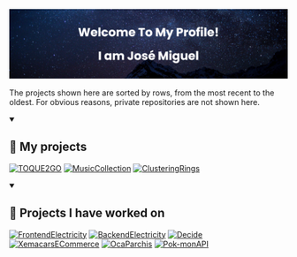 <img src="./banner.png"/>

<p>
    The projects shown here are sorted by rows, from the most recent to the oldest. For obvious reasons, private repositories are not shown here. 
</p>

<details open>
<summary><h2>📕 My projects</h2></summary>
<p align="left">
    <a href="https://github.com/JMGarCas/TOQUE2GO"><img width="49%" src="https://github-readme-stats.vercel.app/api/pin/?username=JMGarCas&repo=TOQUE2GO&theme=github_dark&hide_border=true&show_icons=false&bg_color=1f2938" alt="TOQUE2GO"></a>
    <a href="https://github.com/JMGarCas/Music-Collection"><img width="49%" src="https://github-readme-stats.vercel.app/api/pin/?username=JMGarCas&repo=Music-Collection&theme=github_dark&hide_border=true&show_icons=false&bg_color=1f2938" alt="MusicCollection"></a>
    <a href="https://github.com/JMGarCas/Clustering-Rings"><img width="49%" src="https://github-readme-stats.vercel.app/api/pin/?username=JMGarCas&repo=Clustering-Rings&theme=github_dark&hide_border=true&show_icons=false&bg_color=1f2938" alt="ClusteringRings"></a>
</p>
</details>

<details open>
<summary><h2>📘 Projects I have worked on</h2></summary>
<p align="left">
     <a href="https://github.com/JMGarCas/energy-dashboard-frontend"><img width="49%" src="https://github-readme-stats.vercel.app/api/pin/?username=JMGarCas&repo=energy-dashboard-frontend&theme=github_dark&hide_border=true&show_icons=false&bg_color=1f2938" alt="FrontendElectricity"></a>
    <a href="https://github.com/JMGarCas/mongodb-electricity-data"><img width="49%" src="https://github-readme-stats.vercel.app/api/pin/?username=JMGarCas&repo=mongodb-electricity-data&theme=github_dark&hide_border=true&show_icons=false&bg_color=1f2938" alt="BackendElectricity"></a>
    <a href="https://github.com/EGC-zambrano/decide-part-zambrano"><img width="49%" src="https://github-readme-stats.vercel.app/api/pin/?username=EGC-zambrano&repo=decide-part-zambrano&theme=github_dark&hide_border=true&show_icons=false&bg_color=1f2938" alt="Decide"></a>
    <a href="https://github.com/PGPI-G1-08/XemaCars_ECommerce"><img width="49%" src="https://github-readme-stats.vercel.app/api/pin/?username=PGPI-G1-08&repo=XemaCars_ECommerce&theme=github_dark&hide_border=true&show_icons=false&bg_color=1f2938" alt="XemacarsECommerce"></a>
    <a href="https://github.com/Marchabar/Parchis-Oca-Games"><img width="49%" src="https://github-readme-stats.vercel.app/api/pin/?username=Marchabar&repo=Parchis-Oca-Games&theme=github_dark&hide_border=true&show_icons=false&bg_color=1f2938" alt="OcaParchis"></a>
    <a href="https://github.com/MarioArocaPaez/Pok-monAPI"><img width="49%" src="https://github-readme-stats.vercel.app/api/pin/?username=JMGarCas&repo=Pok-monAPI&theme=github_dark&hide_border=true&show_icons=false&bg_color=1f2938" alt="Pok-monAPI"></a>
</p>
</details>
